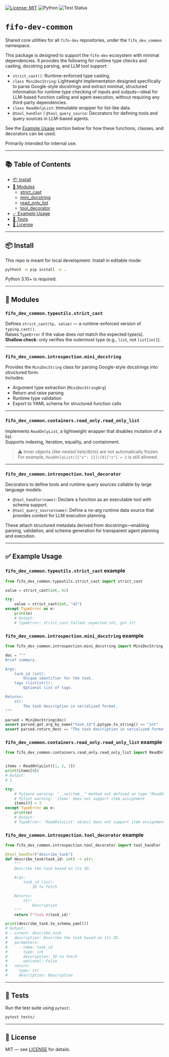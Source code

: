 [![License: MIT](https://img.shields.io/badge/License-MIT-yellow.svg)](LICENSE)
![Python](https://img.shields.io/badge/Python-3.10%2B-blue.svg)
![Test Status](https://github.com/gh9869827/fifo-dev-common/actions/workflows/test.yml/badge.svg)

# `fifo-dev-common`

Shared core utilities for all `fifo-dev` repositories, under the `fifo_dev_common` namespace.

This package is designed to support the `fifo-dev` ecosystem with minimal dependencies. It provides the following for runtime type checks and casting, docstring parsing, and LLM tool support:

- `strict_cast()`: Runtime-enforced type casting.  
- `class MiniDocString`: Lightweight implementation designed specifically to parse Google-style docstrings
   and extract minimal, structured information for runtime type checking of inputs and outputs—ideal
   for LLM-based function calling and agent execution, without requiring any third-party dependencies.
- `class ReadOnlyList`: Immutable wrapper for list-like data.  
- `@tool_handler` / `@tool_query_source`: Decorators for defining tools and query sources in LLM-based agents.

See the [Example Usage](#-example-usage) section below for how these functions, classes, and decorators can be used.

Primarily intended for internal use.

---

## 📚 Table of Contents

- [📦 Install](#-install)
- [🧩 Modules](#-modules)
  - [strict_cast](#fifo_dev_commontypeutilsstrict_cast)
  - [mini_docstring](#fifo_dev_commonintrospectionmini_docstring)
  - [read_only_list](#fifo_dev_commoncontainersread_onlyread_only_list)
  - [tool_decorator](#fifo_dev_commonintrospectiontool_decorator)
- [✅ Example Usage](#-example-usage)
- [🧪 Tests](#-tests)
- [📄 License](#-license)

---

## 📦 Install

This repo is meant for local development. Install in editable mode:

```bash
python3 -m pip install -e .
```

Python 3.10+ is required.

---

## 🧩 Modules

### `fifo_dev_common.typeutils.strict_cast`

Defines `strict_cast(tp, value)` — a runtime-enforced version of `typing.cast()`.  
Raises `TypeError` if the value does not match the expected type(s).  
**Shallow check**: only verifies the outermost type (e.g., `list`, not `list[int]`).

---

### `fifo_dev_common.introspection.mini_docstring`

Provides the `MiniDocString` class for parsing Google-style docstrings into structured form.  
Includes:

- Argument type extraction (`MiniDocStringArg`)
- Return and raise parsing
- Runtime type validation
- Export to YAML schema for structured function calls

---

### `fifo_dev_common.containers.read_only.read_only_list`

Implements `ReadOnlyList`, a lightweight wrapper that disables mutation of a list.  
Supports indexing, iteration, equality, and containment.

> ⚠️ Inner objects (like nested lists/dicts) are not automatically frozen.  
> For example, `ReadOnlyList([{"x": 1}])[0]["x"] = 2` is still allowed.

---

### `fifo_dev_common.introspection.tool_decorator`

Decorators to define tools and runtime query sources callable by large language models:

- `@tool_handler(name)`: Declare a function as an executable tool with schema support.  
- `@tool_query_source(name)`: Define a no-arg runtime data source that provides context for LLM execution planning.

These attach structured metadata derived from docstrings—enabling parsing, validation, and schema generation for transparent agent planning and execution.

---

## ✅ Example Usage

### `fifo_dev_common.typeutils.strict_cast` example

```python
from fifo_dev_common.typeutils.strict_cast import strict_cast

value = strict_cast(int, 42)

try:
    value = strict_cast(int, "42")
except TypeError as e:
    print(e)
    # Output:
    # TypeError: strict_cast failed: expected int, got str
```

### `fifo_dev_common.introspection.mini_docstring` example

```python
from fifo_dev_common.introspection.mini_docstring import MiniDocString

doc = """
Brief summary.

Args:
    task_id (int):
        Unique identifier for the task.
    tags (list[str]):
        Optional list of tags.

Returns:
    str:
        The task description in serialized format.
"""

parsed = MiniDocString(doc)
assert parsed.get_arg_by_name("task_id").pytype.to_string() == "int"
assert parsed.return_desc == "The task description in serialized format."
```

### `fifo_dev_common.containers.read_only.read_only_list` example

```python
from fifo_dev_common.containers.read_only.read_only_list import ReadOnlyList


items = ReadOnlyList([1, 2, 3])
print(items[0])
# Output:
# 1

try:
    # Pylance warning: "__setitem__" method not defined on type "ReadOnlyList[int]"
    # Pylint warning: 'items' does not support item assignment
    items[0] = 2
except TypeError as e:
    print(e)
    # Output:
    # TypeError: 'ReadOnlyList' object does not support item assignment
```
### `fifo_dev_common.introspection.tool_decorator` example

```python
from fifo_dev_common.introspection.tool_decorator import tool_handler

@tool_handler("describe_task")
def describe_task(task_id: int) -> str:
    """
    Describe the task based on its ID.

    Args:
        task_id (int): 
            ID to fetch

    Returns:
        str:
            Description
    """
    return f"Task #{task_id}"

print(describe_task.to_schema_yaml())
# Output:
# - intent: describe_task
#   description: Describe the task based on its ID.
#   parameters:
#     - name: task_id
#       type: int
#       description: ID to fetch
#       optional: False
#   return:
#     type: str
#     description: Description
```

---

## 🧪 Tests

Run the test suite using `pytest`:

```bash
pytest tests/
```

---

## 📄 License

MIT — see [LICENSE](LICENSE) for details.
